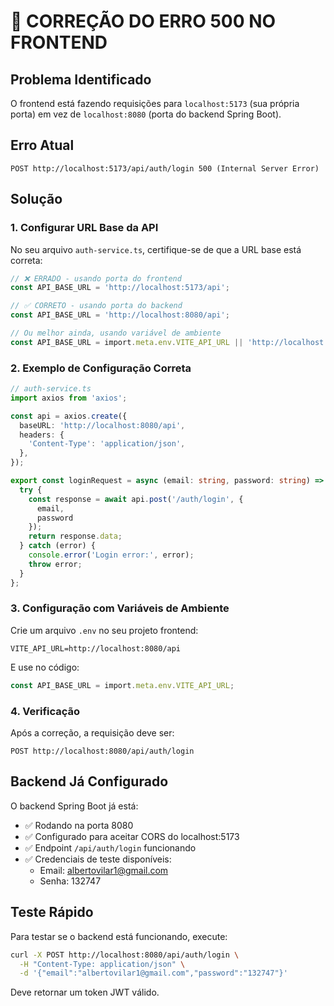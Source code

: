 # 🚨 CORREÇÃO DO ERRO 500 NO FRONTEND

## Problema Identificado
O frontend está fazendo requisições para `localhost:5173` (sua própria porta) em vez de `localhost:8080` (porta do backend Spring Boot).

## Erro Atual
```
POST http://localhost:5173/api/auth/login 500 (Internal Server Error)
```

## Solução

### 1. Configurar URL Base da API

No seu arquivo `auth-service.ts`, certifique-se de que a URL base está correta:

```typescript
// ❌ ERRADO - usando porta do frontend
const API_BASE_URL = 'http://localhost:5173/api';

// ✅ CORRETO - usando porta do backend
const API_BASE_URL = 'http://localhost:8080/api';

// Ou melhor ainda, usando variável de ambiente
const API_BASE_URL = import.meta.env.VITE_API_URL || 'http://localhost:8080/api';
```

### 2. Exemplo de Configuração Correta

```typescript
// auth-service.ts
import axios from 'axios';

const api = axios.create({
  baseURL: 'http://localhost:8080/api',
  headers: {
    'Content-Type': 'application/json',
  },
});

export const loginRequest = async (email: string, password: string) => {
  try {
    const response = await api.post('/auth/login', {
      email,
      password
    });
    return response.data;
  } catch (error) {
    console.error('Login error:', error);
    throw error;
  }
};
```

### 3. Configuração com Variáveis de Ambiente

Crie um arquivo `.env` no seu projeto frontend:

```env
VITE_API_URL=http://localhost:8080/api
```

E use no código:

```typescript
const API_BASE_URL = import.meta.env.VITE_API_URL;
```

### 4. Verificação

Após a correção, a requisição deve ser:
```
POST http://localhost:8080/api/auth/login
```

## Backend Já Configurado

O backend Spring Boot já está:
- ✅ Rodando na porta 8080
- ✅ Configurado para aceitar CORS do localhost:5173
- ✅ Endpoint `/api/auth/login` funcionando
- ✅ Credenciais de teste disponíveis:
  - Email: albertovilar1@gmail.com
  - Senha: 132747

## Teste Rápido

Para testar se o backend está funcionando, execute:

```bash
curl -X POST http://localhost:8080/api/auth/login \
  -H "Content-Type: application/json" \
  -d '{"email":"albertovilar1@gmail.com","password":"132747"}'
```

Deve retornar um token JWT válido.